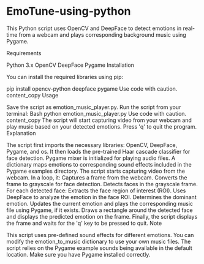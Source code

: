# EmoTune-using-python
This Python script uses OpenCV and DeepFace to detect emotions in real-time from a webcam and plays corresponding background music using Pygame.

Requirements

Python 3.x
OpenCV
DeepFace
Pygame
Installation

You can install the required libraries using pip:

pip install opencv-python deepface pygame
Use code with caution.
content_copy
Usage

Save the script as emotion_music_player.py.
Run the script from your terminal:
Bash
python emotion_music_player.py
Use code with caution.
content_copy
The script will start capturing video from your webcam and play music based on your detected emotions.
Press 'q' to quit the program.
Explanation

The script first imports the necessary libraries: OpenCV, DeepFace, Pygame, and os.
It then loads the pre-trained Haar cascade classifier for face detection.
Pygame mixer is initialized for playing audio files.
A dictionary maps emotions to corresponding sound effects included in the Pygame examples directory.
The script starts capturing video from the webcam.
In a loop, it:
Captures a frame from the webcam.
Converts the frame to grayscale for face detection.
Detects faces in the grayscale frame.
For each detected face:
Extracts the face region of interest (ROI).
Uses DeepFace to analyze the emotion in the face ROI.
Determines the dominant emotion.
Updates the current emotion and plays the corresponding music file using Pygame, if it exists.
Draws a rectangle around the detected face and displays the predicted emotion on the frame.
Finally, the script displays the frame and waits for the 'q' key to be pressed to quit.
Note

This script uses pre-defined sound effects for different emotions. You can modify the emotion_to_music dictionary to use your own music files.
The script relies on the Pygame example sounds being available in the default location. Make sure you have Pygame installed correctly.
